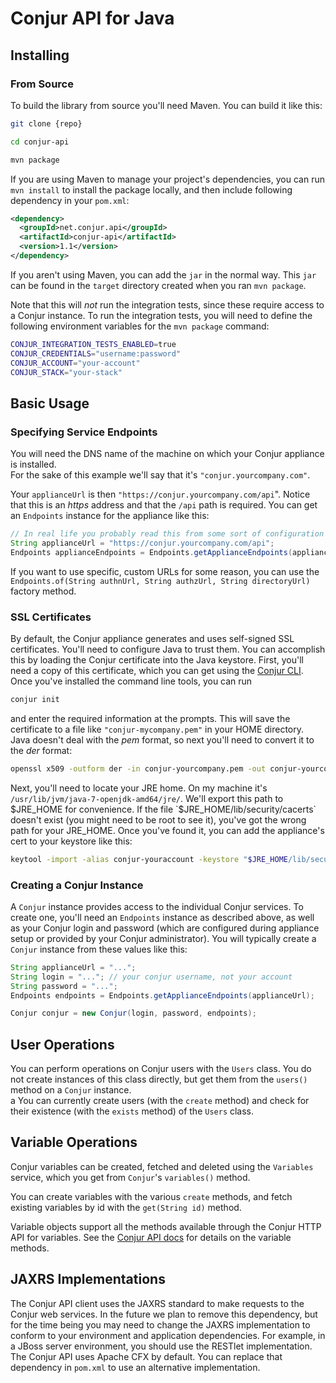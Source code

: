 Conjur API for Java
===================

## Installing

### From Source

To build the library from source you'll need Maven.  You can build it like this:

```bash
git clone {repo}

cd conjur-api

mvn package

```

If you are using Maven to manage your project's dependencies, you can run `mvn install` to install the package locally, and then include following dependency in your `pom.xml`:

```xml
<dependency>
  <groupId>net.conjur.api</groupId>
  <artifactId>conjur-api</artifactId>
  <version>1.1</version>
</dependency>
```

If you aren't using Maven, you can add the `jar` in the normal way.  This `jar` can be found in
the `target` directory created when you ran `mvn package`.


Note that this will *not* run the integration tests, since these require access to a Conjur instance.  To run the
integration tests, you will need to define the following environment variables for the `mvn package` command:
```bash
CONJUR_INTEGRATION_TESTS_ENABLED=true
CONJUR_CREDENTIALS="username:password"
CONJUR_ACCOUNT="your-account"
CONJUR_STACK="your-stack"
```

## Basic Usage

### Specifying Service Endpoints

You will need the DNS name of the machine on which your Conjur appliance is installed.  
For the sake of this example we'll say that it's `"conjur.yourcompany.com"`.

Your `applianceUrl` is then `"https://conjur.yourcompany.com/api`".  Notice that this is an *https* address and that the
`/api` path is required.  You can get an `Endpoints` instance for the appliance like this:

```java
// In real life you probably read this from some sort of configuration file.
String applianceUrl = "https://conjur.yourcompany.com/api";
Endpoints applianceEndpoints = Endpoints.getApplianceEndpoints(applianceUrl);
```

If you want to use specific, custom URLs for some reason, you can use the 
`Endpoints.of(String authnUrl, String authzUrl, String directoryUrl)` factory method.  


### SSL Certificates

By default, the Conjur appliance generates and uses self-signed SSL certificates. You'll need to configure
Java to trust them. You can accomplish this by loading the Conjur certificate into 
the Java keystore.
First, you'll need a copy of this certificate, which you can get using the [Conjur CLI](https://developer.conjur.net/cli).  Once you've 
installed the command line tools, you can run

```bash
conjur init
```

and enter the required information at the prompts.  This will save the certificate to a file like `"conjur-mycompany.pem"`
in your HOME directory.  Java doesn't deal with the *pem* format, so next you'll need to convert it to the *der* format:

```bash
openssl x509 -outform der -in conjur-yourcompany.pem -out conjur-yourcompany.der
```

Next, you'll need to locate your JRE home.   On my machine it's `/usr/lib/jvm/java-7-openjdk-amd64/jre/`.  We'll export
this path to $JRE_HOME for convenience. If the file `$JRE_HOME/lib/security/cacerts` doesn't exist (you might need to be 
root to see it), you've got the wrong path for your JRE_HOME.  Once you've found it, you can add the appliance's cert
to your keystore like this:

```bash
keytool -import -alias conjur-youraccount -keystore "$JRE_HOME/lib/security/cacerts"  -file ./conjur-youraccount.der
```

### Creating a Conjur Instance

A `Conjur` instance provides access to the individual Conjur services.  To create one, you'll need an `Endpoints` instance
as described above, as well as your Conjur login and password (which are configured during appliance setup or provided by 
your Conjur administrator).  You will typically create a `Conjur` instance from these values like this:

```java
String applianceUrl = "...";
String login = "..."; // your conjur username, not your account
String password = "...";
Endpoints endpoints = Endpoints.getApplianceEndpoints(applianceUrl);

Conjur conjur = new Conjur(login, password, endpoints);
```

## User Operations

You can perform operations on Conjur users with the `Users` class.  You do not create instances of this class directly,
but get them from the `users()` method on a `Conjur` instance.  
a
You can currently create users (with the `create` method) and check for their existence (with the `exists` method) of the
`Users` class.



## Variable Operations

Conjur variables can be created, fetched and deleted using the `Variables` service, which you get from `Conjur`'s `variables()`
method.

You can create variables with the various `create` methods, and fetch existing variables by id with the `get(String id)`
method.

Variable objects support all the methods available through the Conjur HTTP API for variables.  See the 
[Conjur API docs](http://developer.conjur.net/reference/services/directory/variable) for details on the variable methods.

## JAXRS Implementations

The Conjur API client uses the JAXRS standard to make requests to the Conjur web services.  In the future we plan to remove this dependency, but for the time being you may need to change the JAXRS implementation to conform to your environment and application dependencies.  For example, in a JBoss server environment, you should use the RESTlet implementation.  The Conjur API uses Apache CFX by default.  You can replace that dependency in `pom.xml` to use an alternative implementation.

